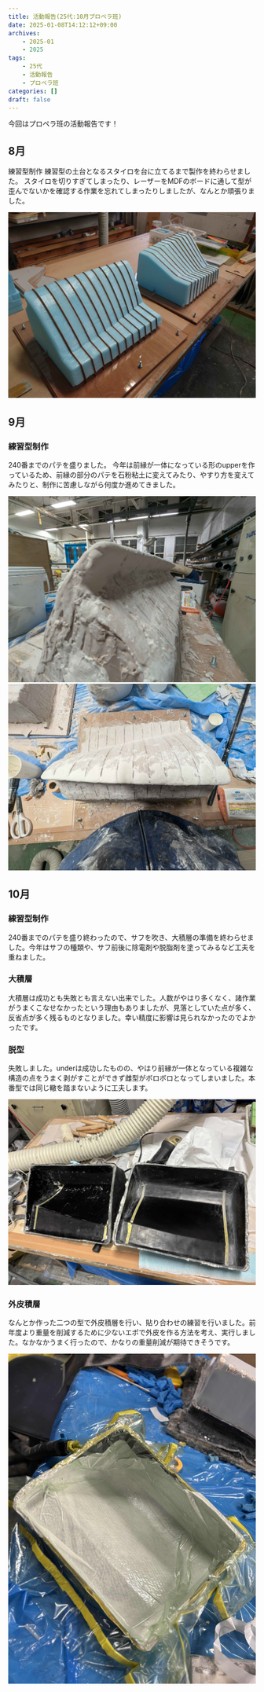 ```yaml
---
title: 活動報告(25代:10月プロペラ班)
date: 2025-01-08T14:12:12+09:00
archives:
    - 2025-01
    - 2025
tags:
    - 25代
    - 活動報告
    - プロペラ班
categories: []
draft: false
---
```



今回はプロペラ班の活動報告です！

## 8月

練習型制作
練習型の土台となるスタイロを台に立てるまで製作を終わらせました。
スタイロを切りすぎてしまったり、レーザーをMDFのボードに通して型が歪んでないかを確認する作業を忘れてしまったりしましたが、なんとか頑張りました。

![8月の作業の様子](8.jpg)

## 9月

### 練習型制作

240番までのパテを盛りました。
今年は前縁が一体になっている形のupperを作っているため、前縁の部分のパテを石粉粘土に変えてみたり、やすり方を変えてみたりと、制作に苦慮しながら何度か進めてきました。

![9月の作業の様子](9-1.jpg)
![9月の作業の様子2](9-2.jpg)

## 10月

### 練習型制作

240番までのパテを盛り終わったので、サフを吹き、大積層の準備を終わらせました。今年はサフの種類や、サフ前後に除電剤や脱脂剤を塗ってみるなど工夫を重ねました。

### 大積層

大積層は成功とも失敗とも言えない出来でした。人数がやはり多くなく、諸作業がうまくこなせなかったという理由もありましたが、見落としていた点が多く、反省点が多く残るものとなりました。幸い精度に影響は見られなかったのでよかったです。

### 脱型

失敗しました。underは成功したものの、やはり前縁が一体となっている複雑な構造の点をうまく剥がすことができず雌型がボロボロとなってしまいました。本番型では同じ轍を踏まないように工夫します。

![脱型の様子](dakkei.jpg)

### 外皮積層

なんとか作った二つの型で外皮積層を行い、貼り合わせの練習を行いました。前年度より重量を削減するために少ないエポで外皮を作る方法を考え、実行しました。なかなかうまく行ったので、かなりの重量削減が期待できそうです。

![外皮積層の様子](gaihi.jpg)
